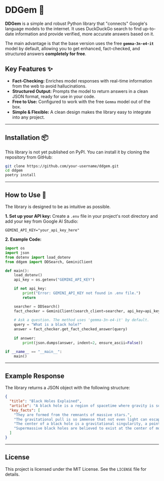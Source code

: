
# DDGem 💎

[](https://opensource.org/licenses/MIT)

**DDGem** is a simple and robust Python library that "connects" Google's language models to the internet. It uses DuckDuckGo search to find up-to-date information and provide verified, more accurate answers based on it.

The main advantage is that the base version uses the free **`gemma-3n-e4-it`** model by default, allowing you to get enhanced, fact-checked, and structured answers **completely for free**.

## Key Features ✨

  * **Fact-Checking:** Enriches model responses with real-time information from the web to avoid hallucinations.
  * **Structured Output:** Prompts the model to return answers in a clean JSON format, ready for use in your code.
  * **Free to Use:** Configured to work with the free `Gemma` model out of the box.
  * **Simple & Flexible:** A clean design makes the library easy to integrate into any project.

-----

## Installation 📦

This library is not yet published on PyPI. You can install it by cloning the repository from GitHub:

```bash
git clone https://github.com/your-username/ddgem.git
cd ddgem
poetry install
```

-----

## How to Use 🚀

The library is designed to be as intuitive as possible.

**1. Set up your API key:**
Create a `.env` file in your project's root directory and add your key from Google AI Studio:

```
GEMINI_API_KEY="your_api_key_here"
```

**2. Example Code:**

```python
import os
import json
from dotenv import load_dotenv
from ddgem import DDSearch, GeminiClient

def main():
    load_dotenv()
    api_key = os.getenv("GEMINI_API_KEY")

    if not api_key:
        print("Error: GEMINI_API_KEY not found in .env file.")
        return

    searcher = DDSearch()
    fact_checker = GeminiClient(search_client=searcher, api_key=api_key)
    
    # Ask a question. The method uses 'gemma-3n-e4-it' by default.
    query = "What is a black hole?"
    answer = fact_checker.get_fact_checked_answer(query)
    
    if answer:
        print(json.dumps(answer, indent=2, ensure_ascii=False))

if __name__ == "__main__":
    main()
```

-----

## Example Response

The library returns a JSON object with the following structure:

```json
{
  "title": "Black Holes Explained",
  "article": "A black hole is a region of spacetime where gravity is so strong that nothing, not even light, can escape from it. It is formed when a massive star collapses at the end of its life cycle. The boundary of a black hole is called the event horizon, which marks the point of no return.",
  "key_facts": [
    "They are formed from the remnants of massive stars.",
    "The gravitational pull is so immense that not even light can escape.",
    "The center of a black hole is a gravitational singularity, a point of infinite density.",
    "Supermassive black holes are believed to exist at the center of most large galaxies, including our own."
  ]
}
```

-----

## License

This project is licensed under the MIT License. See the `LICENSE` file for details.